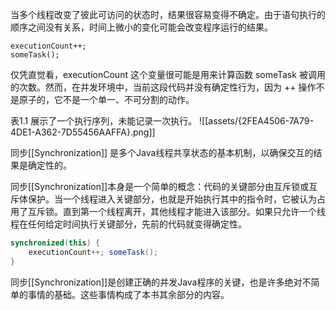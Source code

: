 当多个线程改变了彼此可访问的状态时，结果很容易变得不确定。由于语句执行的顺序之间没有关系，时间上微小的变化可能会改变程序运行的结果。
```
executionCount++; 
someTask();
```

仅凭直觉看，executionCount 这个变量很可能是用来计算函数 someTask 被调用的次数。然而，在并发环境中，当前这段代码并没有确定性行为，因为 ++ 操作不是原子的，它不是一个单一、不可分割的动作。

表1.1 展示了一个执行序列，未能记录一次执行。
![[assets/{2FEA4506-7A79-4DE1-A362-7D55456AAFFA}.png]]

同步[[Synchronization]] 是多个Java线程共享状态的基本机制，以确保交互的结果是确定性的。

同步[[Synchronization]]本身是一个简单的概念：代码的关键部分由互斥锁或互斥体保护。当一个线程进入关键部分，也就是开始执行其中的指令时，它被认为占用了互斥锁。直到第一个线程离开，其他线程才能进入该部分。如果只允许一个线程在任何给定时间执行关键部分，先前的代码就变得确定性。

```java
synchronized(this) { 
	executionCount++; someTask(); 
}
```
同步[[Synchronization]]是创建正确的并发Java程序的关键，也是许多绝对不简单的事情的基础。这些事情构成了本书其余部分的内容。


